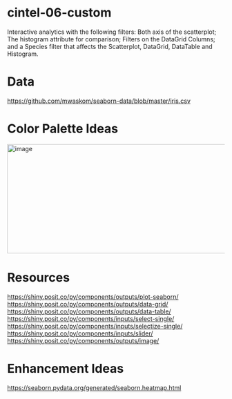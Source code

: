 # cintel-06-custom
Interactive analytics with the following filters:
  Both axis of the scatterplot; The histogram attribute for comparison; Filters on the DataGrid Columns; and a Species filter that affects the Scatterplot, DataGrid, DataTable and Histogram.
  
# Data
https://github.com/mwaskom/seaborn-data/blob/master/iris.csv

# Color Palette Ideas
<img width="797" height="253" alt="image" src="https://github.com/user-attachments/assets/b1c6ee1a-b287-447d-b839-9a2707aeca5b" />


# Resources
https://shiny.posit.co/py/components/outputs/plot-seaborn/
https://shiny.posit.co/py/components/outputs/data-grid/
https://shiny.posit.co/py/components/outputs/data-table/
https://shiny.posit.co/py/components/inputs/select-single/
https://shiny.posit.co/py/components/inputs/selectize-single/
https://shiny.posit.co/py/components/inputs/slider/
https://shiny.posit.co/py/components/outputs/image/

# Enhancement Ideas
https://seaborn.pydata.org/generated/seaborn.heatmap.html
